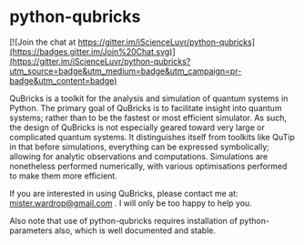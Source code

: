 python-qubricks
===============

[![Join the chat at https://gitter.im/iScienceLuvr/python-qubricks](https://badges.gitter.im/Join%20Chat.svg)](https://gitter.im/iScienceLuvr/python-qubricks?utm_source=badge&utm_medium=badge&utm_campaign=pr-badge&utm_content=badge)

QuBricks is a toolkit for the analysis and simulation of quantum systems in 
Python. The primary goal of QuBricks is to facilitate insight into quantum 
systems; rather than to be the fastest or most efficient simulator. As such, 
the design of QuBricks is not especially geared toward very large or complicated 
quantum systems. It distinguishes itself from toolkits like QuTip in 
that before simulations, everything can be expressed symbolically; allowing for 
analytic observations and computations. Simulations are nonetheless performed 
numerically, with various optimisations performed to make them more efficient.

If you are interested in using QuBricks, please contact me at: 
mister.wardrop@gmail.com . I will only be too happy to help you.

Also note that use of python-qubricks requires installation of python-parameters
also, which is well documented and stable.
